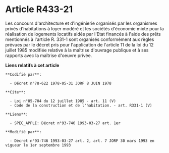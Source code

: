 # Article R433-21

Les concours d'architecture et d'ingénierie organisés par les organismes privés d'habitations à loyer modéré et les sociétés
d'économie mixte pour la réalisation de logements locatifs aidés par l'Etat financés à l'aide des prêts mentionnés à
l'article R. 331-1 sont organisés conformément aux règles prévues par le décret pris pour l'application de l'article 11 de la
loi du 12 juillet 1985 modifiée relative à la maîtrise d'ouvrage publique et à ses rapports avec la maîtrise d'oeuvre privée.

**Liens relatifs à cet article**

	**Codifié par**:

	  - Décret n°78-622 1978-05-31 JORF 8 JUIN 1978

	**Cite**:

	  - Loi n°85-704 du 12 juillet 1985 - art. 11 (V)
	  - Code de la construction et de l'habitation. - art. R331-1 (V)

	**Liens**:

	  - SPEC_APPLI: Décret n°93-746 1993-03-27 art. 1er

	**Modifié par**:

	  - Décret n°93-746 1993-03-27 art. 2, art. 7 JORF 30 mars 1993 en vigueur le 1er septembre 1993
